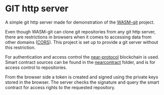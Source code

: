 GIT http server
===============

A simple git http server made for demonstration of the [WASM-git](http://github.com/petersalomonsen/wasm-git) project.

Even though WASM-git can clone git repositories from any git http server, there are restrictions in browsers when it comes to accessing data from other domains ([CORS](https://en.wikipedia.org/wiki/Cross-origin_resource_sharing)). This project is set up to provide a git server without this restriction.

For authentication and access control the [near-protocol](https://near.org) blockchain is used. Smart contract sources can be found in the [nearcontract](nearcontract) folder, and is for access control to repositories.

From the browser side a token is created and signed using the private keys stored in the browser. The server checks the signature and query the smart contract for access rights to the requested repository.
